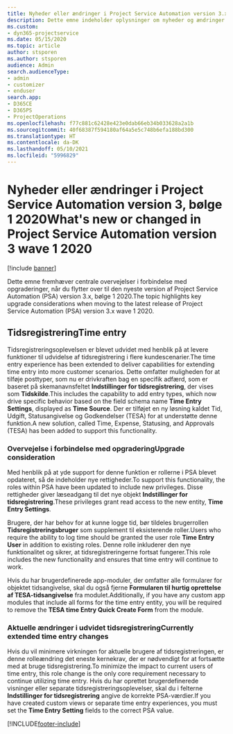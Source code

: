 ```yaml
---
title: Nyheder eller ændringer i Project Service Automation version 3.x, bølge 1 2020
description: Dette emne indeholder oplysninger om nyheder og ændringer i Project Service Automation version 3, bølge 1 2020.
ms.custom:
- dyn365-projectservice
ms.date: 05/15/2020
ms.topic: article
author: stsporen
ms.author: stsporen
audience: Admin
search.audienceType:
- admin
- customizer
- enduser
search.app:
- D365CE
- D365PS
- ProjectOperations
ms.openlocfilehash: f77c881c62428e423e0dab66eb34b033628a2a1b
ms.sourcegitcommit: 40f68387f594180af64a5e5c748b6efa188bd300
ms.translationtype: HT
ms.contentlocale: da-DK
ms.lasthandoff: 05/10/2021
ms.locfileid: "5996829"
---
```

# <a name="whats-new-or-changed-in-project-service-automation-version-3-wave-1-2020"></a><span data-ttu-id="547e1-103">Nyheder eller ændringer i Project Service Automation version 3, bølge 1 2020</span><span class="sxs-lookup"><span data-stu-id="547e1-103">What's new or changed in Project Service Automation version 3 wave 1 2020</span></span>

[!include [banner](../includes/psa-now-project-operations.md)]

<span data-ttu-id="547e1-104">Dette emne fremhæver centrale overvejelser i forbindelse med opgraderinger, når du flytter over til den nyeste version af Project Service Automation (PSA) version 3.x, bølge 1 2020.</span><span class="sxs-lookup"><span data-stu-id="547e1-104">The topic highlights key upgrade considerations when moving to the latest release of Project Service Automation (PSA) version 3.x wave 1 2020.</span></span>

## <a name="time-entry"></a><span data-ttu-id="547e1-105">Tidsregistrering</span><span class="sxs-lookup"><span data-stu-id="547e1-105">Time entry</span></span>
<span data-ttu-id="547e1-106">Tidsregistreringsoplevelsen er blevet udvidet med henblik på at levere funktioner til udvidelse af tidsregistrering i flere kundescenarier.</span><span class="sxs-lookup"><span data-stu-id="547e1-106">The time entry experience has been extended to deliver capabilities for extending time entry into more customer scenarios.</span></span> <span data-ttu-id="547e1-107">Dette omfatter muligheden for at tilføje posttyper, som nu er drivkraften bag en specifik adfærd, som er baseret på skemanavnsfeltet **Indstillinger for tidsregistrering**, der vises som **Tidskilde**.</span><span class="sxs-lookup"><span data-stu-id="547e1-107">This includes the capability to add entry types, which now drive specific behavior based on the field schema name **Time Entry Settings**, displayed as **Time Source**.</span></span> <span data-ttu-id="547e1-108">Der er tilføjet en ny løsning kaldet Tid, Udgift, Statusangivelse og Godkendelser (TESA) for at understøtte denne funktion.</span><span class="sxs-lookup"><span data-stu-id="547e1-108">A new solution, called Time, Expense, Statusing, and Approvals (TESA) has been added to support this functionality.</span></span>

### <a name="upgrade-consideration"></a><span data-ttu-id="547e1-109">Overvejelse i forbindelse med opgradering</span><span class="sxs-lookup"><span data-stu-id="547e1-109">Upgrade consideration</span></span>
<span data-ttu-id="547e1-110">Med henblik på at yde support for denne funktion er rollerne i PSA blevet opdateret, så de indeholder nye rettigheder.</span><span class="sxs-lookup"><span data-stu-id="547e1-110">To support this functionality, the roles within PSA have been updated to include new privileges.</span></span> <span data-ttu-id="547e1-111">Disse rettigheder giver læseadgang til det nye objekt **Indstillinger for tidsregistrering**.</span><span class="sxs-lookup"><span data-stu-id="547e1-111">These privileges grant read access to the new entity, **Time Entry Settings**.</span></span>

<span data-ttu-id="547e1-112">Brugere, der har behov for at kunne logge tid, bør tildeles brugerrollen **Tidsregistreringsbruger** som supplement til eksisterende roller.</span><span class="sxs-lookup"><span data-stu-id="547e1-112">Users who require the ability to log time should be granted the user role **Time Entry User** in addition to existing roles.</span></span> <span data-ttu-id="547e1-113">Denne rolle inkluderer den nye funktionalitet og sikrer, at tidsregistreringerne fortsat fungerer.</span><span class="sxs-lookup"><span data-stu-id="547e1-113">This role includes the new functionality and ensures that time entry will continue to work.</span></span>

<span data-ttu-id="547e1-114">Hvis du har brugerdefinerede app-moduler, der omfatter alle formularer for objektet tidsangivelse, skal du også fjerne **Formularen til hurtig oprettelse af TESA-tidsangivelse** fra modulet.</span><span class="sxs-lookup"><span data-stu-id="547e1-114">Additionally, if you have any custom app modules that include all forms for the time entry entity, you will be required to remove the **TESA time Entry Quick Create Form** from the module.</span></span>

### <a name="currently-extended-time-entry-changes"></a><span data-ttu-id="547e1-115">Aktuelle ændringer i udvidet tidsregistrering</span><span class="sxs-lookup"><span data-stu-id="547e1-115">Currently extended time entry changes</span></span>
<span data-ttu-id="547e1-116">Hvis du vil minimere virkningen for aktuelle brugere af tidsregistreringen, er denne rolleændring det eneste kernekrav, der er nødvendigt for at fortsætte med at bruge tidsregistrering.</span><span class="sxs-lookup"><span data-stu-id="547e1-116">To minimize the impact to current users of time entry, this role change is the only core requirement necessary to continue utilizing time entry.</span></span> <span data-ttu-id="547e1-117">Hvis du har oprettet brugerdefinerede visninger eller separate tidsregistreringsoplevelser, skal du i felterne **Indstillinger for tidsregistrering** angive de korrekte PSA-værdier.</span><span class="sxs-lookup"><span data-stu-id="547e1-117">If you have created custom views or separate time entry experiences, you must set the **Time Entry Setting** fields to the correct PSA value.</span></span>


[!INCLUDE[footer-include](../includes/footer-banner.md)]